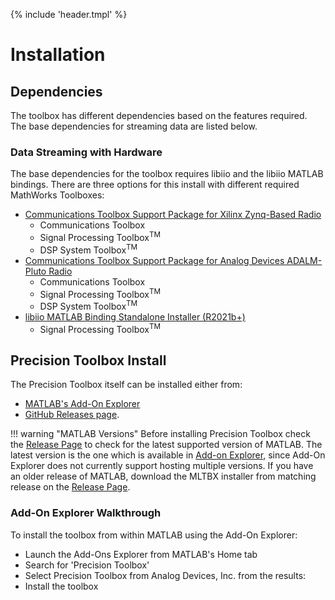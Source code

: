 {% include 'header.tmpl' %}
# Installation

## Dependencies

The toolbox has different dependencies based on the features required. The base dependencies for streaming data are listed below. 


### Data Streaming with Hardware

The base dependencies for the toolbox requires libiio and the libiio MATLAB bindings. There are three options for this install with different required MathWorks Toolboxes:

- [Communications Toolbox Support Package for Xilinx Zynq-Based Radio](https://www.mathworks.com/help/supportpkg/xilinxzynqbasedradio/index.html)
    - Communications Toolbox
    - Signal Processing Toolbox<sup>TM</sup>
    - DSP System Toolbox<sup>TM</sup>
- [Communications Toolbox Support Package for Analog Devices ADALM-Pluto Radio](https://www.mathworks.com/help/supportpkg/plutoradio/index.html)
    - Communications Toolbox
    - Signal Processing Toolbox<sup>TM</sup>
    - DSP System Toolbox<sup>TM</sup>
- [libiio MATLAB Binding Standalone Installer (R2021b+)](https://github.com/mathworks/buildroot/releases/download/mathworks_zynq_R21.2.0/libiio.mlpkginstall)
    - Signal Processing Toolbox<sup>TM</sup>


## Precision Toolbox Install

The Precision Toolbox itself can be installed either from:

- [MATLAB's Add-On Explorer](https://www.mathworks.com/products/matlab/add-on-explorer.html) 
- [GitHub Releases page](https://github.com/analogdevicesinc/PrecisionToolbox/releases).

!!! warning "MATLAB Versions"
    Before installing Precision Toolbox check the [Release Page](https://github.com/analogdevicesinc/PrecisionToolbox/releases) to check for the latest supported version of MATLAB. The latest version is the one which is available in [Add-on Explorer](https://www.mathworks.com/products/matlab/add-on-explorer.html), since Add-On Explorer does not currently support hosting multiple versions. If you have an older release of MATLAB, download the MLTBX installer from matching release on the [Release Page](https://github.com/analogdevicesinc/PrecisionToolbox/releases).


### Add-On Explorer Walkthrough

To install the toolbox from within MATLAB using the Add-On Explorer:

 - Launch the Add-Ons Explorer from MATLAB's Home tab
 - Search for 'Precision Toolbox'
 - Select Precision Toolbox from Analog Devices, Inc. from the results:
 - Install the toolbox
